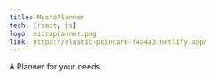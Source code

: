 ```yaml
---
title: MicroPlanner
tech: [react, js]
logo: microplanner.png
link: https://elastic-poincare-f4a4a3.netlify.app/
---
```


A Planner for your needs
